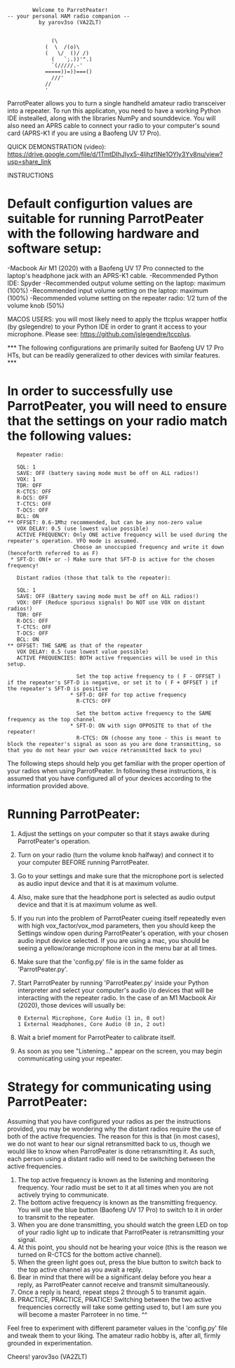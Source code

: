             Welcome to ParrotPeater! 
    -- your personal HAM radio companion --
              by yarov3so (VA2ZLT)


                  (\           
                (  \  /(o)\     
                (   \/  ()/ /)  
                  (   `;.))'".) 
                  `(/////.-'
                =====))=))===() 
                  ///'       
                //   
                '            

ParrotPeater allows you to turn a single handheld amateur radio transceiver into a repeater. 
To run this applicaton, you need to have a working Python IDE instealled, along with the libraries NumPy and sounddevice. 
You will also need an APRS cable to connect your radio to your computer's sound card (APRS-K1 if you are using a Baofeng UV 17 Pro).

QUICK DEMONSTRATION (video): https://drive.google.com/file/d/1TmtDIhJIyx5-4ljhzfINe1OYly3Yv8nu/view?usp=share_link

INSTRUCTIONS 

# Default configurtion values are suitable for running ParrotPeater with the following hardware and software setup:
    
-Macbook Air M1 (2020) with a Baofeng UV 17 Pro connected to the laptop's headphone jack with an APRS-K1 cable.
-Recommended Python IDE: Spyder
-Recommended output volume setting on the laptop: maximum (100%)
-Recommended input volume setting on the laptop: maximum (100%)
-Recommended volume setting on the repeater radio: 1/2 turn of the volume knob (50%)

MACOS USERS: you will most likely need to apply the ttcplus wrapper hotfix (by gslegendre) to your Python IDE in order to grant it access to your microphone. Please see: https://github.com/jslegendre/tccplus.

*** The following configurations are primarily suited for Baofeng UV 17 Pro HTs, but can be readily generalized to other devices with similar features. ***

# In order to successfully use ParrotPeater, you will need to ensure that the settings on your radio match the following values:
    
       Repeater radio: 
    
       SQL: 1
       SAVE: OFF (battery saving mode must be off on ALL radios!)
       VOX: 1
       TDR: OFF 
       R-CTCS: OFF 
       R-DCS: OFF
       T-CTCS: OFF
       T-DCS: OFF
       BCL: ON 
    ** OFFSET: 0.6-1Mhz recommended, but can be any non-zero value
       VOX DELAY: 0.5 (use lowest value possible)
       ACTIVE FREQUENCY: Only ONE active frequency will be used during the repeater's operation. VFO mode is assumed.
                         Choose an unoccupied frequency and write it down (henceforth referred to as F)
     * SFT-D: ON(+ or -) Make sure that SFT-D is active for the chosen frequency!

       Distant radios (those that talk to the repeater):
    
       SQL: 1
       SAVE: OFF (Battery saving mode must be off on ALL radios!)
       VOX: OFF (Reduce spurious signals! Do NOT use VOX on distant radios!)
       TDR: OFF 
       R-DCS: OFF
       T-CTCS: OFF
       T-DCS: OFF
       BCL: ON 
    ** OFFSET: THE SAME as that of the repeater 
       VOX DELAY: 0.5 (use lowest value possible)
       ACTIVE FREQUENCIES: BOTH active frequencies will be used in this setup.

                          Set the top active frequency to ( F - OFFSET ) if the repeater's SFT-D is negative, or set it to ( F + OFFSET ) if the repeater's SFT-D is positive
                        * SFT-D: OFF for top active frequency
                          R-CTCS: OFF

                          Set the bottom active frequency to the SAME frequency as the top channel
                        * SFT-D: ON with sign OPPOSITE to that of the repeater!
                          R-CTCS: ON (choose any tone - this is meant to block the repeater's signal as soon as you are done transmitting, so that you do not hear your own voice retransmitted back to you) 

The following steps should help you get familiar with the proper opertion of your radios when using ParrotPeater.
In following these instructions, it is assumed that you have configured all of your devices according to the information provided above.

# Running ParrotPeater:

1. Adjust the settings on your computer so that it stays awake during ParrotPeater's operation.
2. Turn on your radio (turn the volume knob halfway) and connect it to your computer BEFORE running ParrotPeater.
3. Go to your settings and make sure that the microphone port is selected as audio input device and that it is at maximum volume.
4. Also, make sure that the headphone port is selected as audio output device and that it is at maximum volume as well.
5. If you run into the problem of ParrotPeater cueing itself repeatedly even with high vox_factor/vox_mod parameters, then you should keep the Settings window open during ParrotPeater's operation, with your chosen audio input device selected. If you are using a mac, you should be seeing a yellow/orange microphone icon in the menu bar at all times.
6. Make sure that the 'config.py' file is in the same folder as 'ParrotPeater.py'.
7. Start ParrotPeater by running 'ParrotPeater.py' inside your Python interpreter and select your computer's audio i/o devices that will be interacting with the repeater radio. 
   In the case of an M1 Macbook Air (2020), those devices will usually be:
   
       0 External Microphone, Core Audio (1 in, 0 out)
       1 External Headphones, Core Audio (0 in, 2 out)
   
8. Wait a brief moment for ParrotPeater to calibrate itself.
9. As soon as you see "Listening..." appear on the screen, you may begin communicating using your repeater.

# Strategy for communicating using ParrotPeater:
    
Assuming that you have configured your radios as per the instructions provided, you may be wondering why the distant radios require the use of both of the active frequencies.
The reason for this is that (in most cases), we do not want to hear our signal retransmitted back to us, though we would like to know when ParrotPeater is done retransmitting it.
As such, each person using a distant radio will need to be switching between the active frequencies.

1. The top active frequency is known as the listening and monitoring frequency. Your radio must be set to it at all times when you are not actively trying to communicate.
2. The bottom active frequency is known as the transmitting frequency. You will use the blue button (Baofeng UV 17 Pro) to switch to it in order to transmit to the repeater.
3. When you are done transmitting, you should watch the green LED on top of your radio light up to indicate that ParrotPeater is retransmitting your signal. 
4. At this point, you should not be hearing your voice (this is the reason we turned on R-CTCS for the bottom active channel).
5. When the green light goes out, press the blue button to switch back to the top active channel as you await a reply.
6. Bear in mind that there will be a significant delay before you hear a reply, as ParrotPeater cannot receive and transmit simultaneously.
7. Once a reply is heard, repeat steps 2 through 5 to transmit again. 
8. PRACTICE, PRACTICE, PRATICE! Switching between the two active frequencies correctly will take some getting used to, but I am sure you will become a master Parroteer in no time. ^^

Feel free to experiment with different parameter values in the 'config.py' file and tweak them to your liking. The amateur radio hobby is, after all, firmly grounded in experimentation. 

Cheers!
yarov3so (VA2ZLT)
